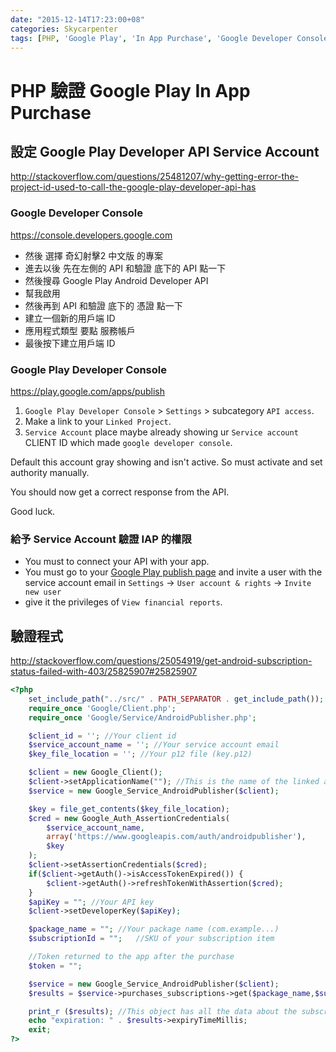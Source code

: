 ```yaml
---
date: "2015-12-14T17:23:00+08"
categories: Skycarpenter
tags: [PHP, 'Google Play', 'In App Purchase', 'Google Developer Console', 'Google Play Developer Console']
---
```

# PHP 驗證 Google Play In App Purchase

## 設定 Google Play Developer API Service Account

<http://stackoverflow.com/questions/25481207/why-getting-error-the-project-id-used-to-call-the-google-play-developer-api-has>

### Google Developer Console

<https://console.developers.google.com>

* 然後 選擇 奇幻射擊2 中文版 的專案
* 進去以後 先在左側的 API 和驗證 底下的 API 點一下
* 然後搜尋 Google Play Android Developer API
* 幫我啟用
* 然後再到 API 和驗證 底下的 憑證 點一下
* 建立一個新的用戶端 ID
* 應用程式類型 要點 服務帳戶
* 最後按下建立用戶端 ID

### Google Play Developer Console

<https://play.google.com/apps/publish>

1. `Google Play Developer Console` > `Settings` > subcategory `API access`.
2. Make a link to your `Linked Project`.
3. `Service Account` place maybe already showing ur `Service account` CLIENT ID which made `google developer console`.


Default this account gray showing and isn't active. So must activate and set authority manually.

You should now get a correct response from the API.

Good luck.

### 給予 Service Account 驗證 IAP 的權限

* You must to connect your API with your app.
* You must go to your [Google Play publish page](https://play.google.com/apps/publish) and invite a user with the service account email in `Settings` -> `User account & rights` -> `Invite new user`
* give it the privileges of `View financial reports`.

## 驗證程式

<http://stackoverflow.com/questions/25054919/get-android-subscription-status-failed-with-403/25825907#25825907>

```php
<?php
    set_include_path("../src/" . PATH_SEPARATOR . get_include_path());
    require_once 'Google/Client.php';
    require_once 'Google/Service/AndroidPublisher.php';

    $client_id = ''; //Your client id
    $service_account_name = ''; //Your service account email
    $key_file_location = ''; //Your p12 file (key.p12)

    $client = new Google_Client();
    $client->setApplicationName(""); //This is the name of the linked application
    $service = new Google_Service_AndroidPublisher($client);

    $key = file_get_contents($key_file_location);
    $cred = new Google_Auth_AssertionCredentials(
        $service_account_name,
        array('https://www.googleapis.com/auth/androidpublisher'),
        $key
    );
    $client->setAssertionCredentials($cred);
    if($client->getAuth()->isAccessTokenExpired()) {
        $client->getAuth()->refreshTokenWithAssertion($cred);
    }
    $apiKey = ""; //Your API key
    $client->setDeveloperKey($apiKey);

    $package_name = ""; //Your package name (com.example...)
    $subscriptionId = "";   //SKU of your subscription item

    //Token returned to the app after the purchase
    $token = "";

    $service = new Google_Service_AndroidPublisher($client);
    $results = $service->purchases_subscriptions->get($package_name,$subscriptionId,$token,array());

    print_r ($results); //This object has all the data about the subscription
    echo "expiration: " . $results->expiryTimeMillis;
    exit;
?>
```
